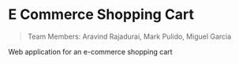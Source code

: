 # E Commerce Shopping Cart
> Team Members: Aravind Rajadurai, Mark Pulido, Miguel Garcia

Web application for an e-commerce shopping cart
